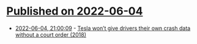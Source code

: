 # [Published on 2022-06-04](index.md)

* [2022-06-04, 21:00:09](https://news.ycombinator.com/item?id=31625004) - [Tesla won’t give drivers their own crash data without a court order (2018)](https://www.consumeraffairs.com/news/tesla-blames-drivers-who-wreck-its-cars-but-wont-hand-over-crash-data-without-a-court-order-053018.html)
